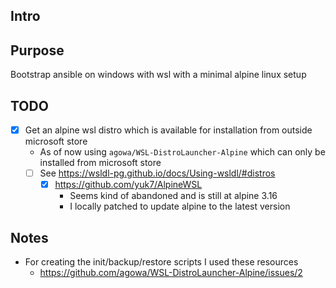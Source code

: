 ## Intro


## Purpose

Bootstrap ansible on windows with wsl with a minimal alpine linux setup

## TODO

- [x] Get an alpine wsl distro which is available for installation from outside microsoft store
	- As of now using `agowa/WSL-DistroLauncher-Alpine` which can only be installed from microsoft store
	- [ ] See https://wsldl-pg.github.io/docs/Using-wsldl/#distros
		- [x] https://github.com/yuk7/AlpineWSL
			- Seems kind of abandoned and is still at alpine 3.16
			- I locally patched to update alpine to the latest version

## Notes

- For creating the init/backup/restore scripts I used these resources
	- https://github.com/agowa/WSL-DistroLauncher-Alpine/issues/2

